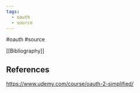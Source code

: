 ```yaml
---
tags:
  - oauth
  - source
---
```

#oauth #source


[[Bibliography]]

## References
https://www.udemy.com/course/oauth-2-simplified/